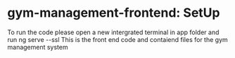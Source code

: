 # gym-management-frontend: SetUp
To run the code please open a new intergrated terminal in app folder and run ng serve --ssl 
This is the front end code and contaiend files for the gym management system
